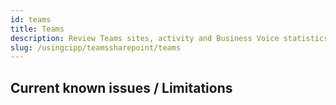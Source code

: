 ```yaml
---
id: teams
title: Teams
description: Review Teams sites, activity and Business Voice statistics
slug: /usingcipp/teamssharepoint/teams
---
```


## Current known issues / Limitations
